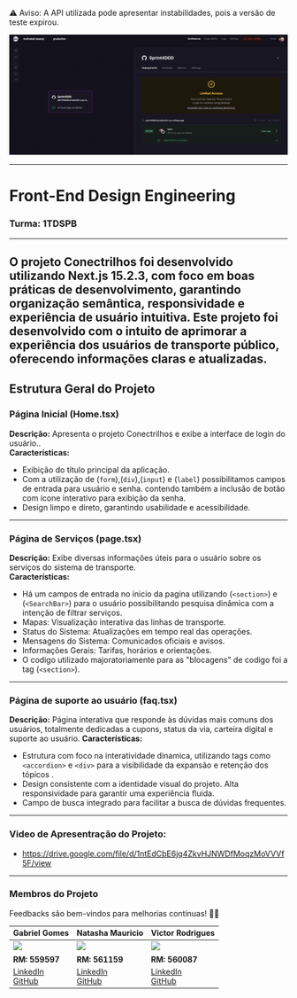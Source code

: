 ⚠️ Aviso: A API utilizada pode apresentar instabilidades, pois a versão de teste expirou.

![alt text](image.png)

---

# Front-End Design Engineering  
### **Turma:** 1TDSPB 


---

O projeto Conectrilhos foi desenvolvido utilizando Next.js 15.2.3, com foco em boas práticas de desenvolvimento, garantindo organização semântica, responsividade e experiência de usuário intuitiva.
Este projeto foi desenvolvido com o intuito de aprimorar a experiência dos usuários de transporte público, oferecendo informações claras e atualizadas.
---

## Estrutura Geral do Projeto

### **Página Inicial (Home.tsx)**  
**Descrição:** Apresenta o projeto Conectrilhos e exibe a interface de login do usuário..  
**Características:**
- Exibição do título principal da aplicação.  
- Com a utilização de (`form`),(`div`),(`input`) e (`label`) possibilitamos campos de entrada para usuário e senha. contendo também a inclusão de botão com ícone interativo para exibição da senha.
- Design limpo e direto, garantindo usabilidade e acessibilidade.

---

### **Página de Serviços (page.tsx)**  
**Descrição:** Exibe diversas informações úteis para o usuário sobre os serviços do sistema de transporte.  
**Características:**
- Há um campos de entrada no inicio da pagina utilizando (`<section>`) e (`<SearchBar>`) para o usuário possibilitando pesquisa dinâmica com a intenção de filtrar serviços.
- Mapas: Visualização interativa das linhas de transporte.  
- Status do Sistema: Atualizações em tempo real das operações.
- Mensagens do Sistema: Comunicados oficiais e avisos.
- Informações Gerais: Tarifas, horários e orientações.
- O codigo utilizado majoratoriamente para as "blocagens" de codigo foi a tag (`<section>`).

---

### **Página de suporte ao usuário (faq.tsx)**  
**Descrição:**  Página interativa que responde às dúvidas mais comuns dos usuários, totalmente dedicadas a cupons, status da via, carteira digital e suporte ao usuário.
**Características:**
- Estrutura com foco na interatividade dinamica, utilizando tags como `<accordion>` e `<div>` para a visibilidade da expansão e retenção dos tópicos .   
- Design consistente com a identidade visual do projeto. Alta responsividade para garantir uma experiência fluida.  
- Campo de busca integrado para facilitar a busca de dúvidas frequentes.


---

### **Video de Apresentração do Projeto:**
- https://drive.google.com/file/d/1ntEdCbE6jq4ZkvHJNWDfMoqzMoVVVf5F/view
 
---


### Membros do Projeto
Feedbacks são bem-vindos para melhorias contínuas! 🚆🚀

| Gabriel Gomes                                                                                   | Natasha Mauricio                                                                               | Victor Rodrigues                                                                              |
|-------------------------------------------------------------------------------------------------|------------------------------------------------------------------------------------------------|------------------------------------------------------------------------------------------------|
| <img src="https://github.com/user-attachments/assets/2804f237-fa3e-44a0-8fd4-2bd31f2c7db0" width="150px"> | <img src="https://github.com/user-attachments/assets/b4362961-77c9-4d9f-8fd8-ec68476c0953" width="125px"> | <img src="https://github.com/user-attachments/assets/aa851d72-ced1-4501-8eec-69a0911c3af8" width="115px"> |
| **RM: 559597**                                                                                 | **RM: 561159**                                                                                 | **RM: 560087**                                                                                |
| [LinkedIn](https://www.linkedin.com/in/gabriel-gomes-cardoso-4513a9326/) <br> [GitHub](https://github.com/gaaaabz) | [LinkedIn](https://www.linkedin.com/in/natasha-mauricio-silva-santana/) <br> [GitHub](https://github.com/Natasha-Mauricio) | [LinkedIn](https://www.linkedin.com/in/victorrodrigues1227) <br> [GitHub](https://github.com/VoyDcode) |
